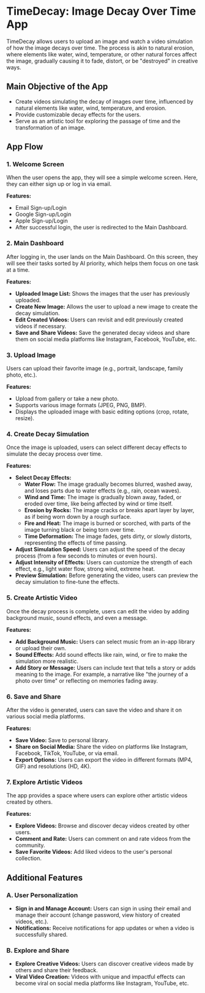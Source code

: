 # TimeDecay: Image Decay Over Time App

TimeDecay allows users to upload an image and watch a video simulation of how the image decays over time. The process is akin to natural erosion, where elements like water, wind, temperature, or other natural forces affect the image, gradually causing it to fade, distort, or be "destroyed" in creative ways.

## Main Objective of the App

- Create videos simulating the decay of images over time, influenced by natural elements like water, wind, temperature, and erosion.
- Provide customizable decay effects for the users.
- Serve as an artistic tool for exploring the passage of time and the transformation of an image.

## App Flow

### 1. Welcome Screen

When the user opens the app, they will see a simple welcome screen. Here, they can either sign up or log in via email.

**Features:**
- Email Sign-up/Login
- Google Sign-up/Login
- Apple Sign-up/Login
- After successful login, the user is redirected to the Main Dashboard.

### 2. Main Dashboard

After logging in, the user lands on the Main Dashboard. On this screen, they will see their tasks sorted by AI priority, which helps them focus on one task at a time.

**Features:**
- **Uploaded Image List:** Shows the images that the user has previously uploaded.
- **Create New Image:** Allows the user to upload a new image to create the decay simulation.
- **Edit Created Videos:** Users can revisit and edit previously created videos if necessary.
- **Save and Share Videos:** Save the generated decay videos and share them on social media platforms like Instagram, Facebook, YouTube, etc.

### 3. Upload Image

Users can upload their favorite image (e.g., portrait, landscape, family photo, etc.).

**Features:**
- Upload from gallery or take a new photo.
- Supports various image formats (JPEG, PNG, BMP).
- Displays the uploaded image with basic editing options (crop, rotate, resize).

### 4. Create Decay Simulation

Once the image is uploaded, users can select different decay effects to simulate the decay process over time.

**Features:**
- **Select Decay Effects:**
  - **Water Flow:** The image gradually becomes blurred, washed away, and loses parts due to water effects (e.g., rain, ocean waves).
  - **Wind and Time:** The image is gradually blown away, faded, or eroded over time, like being affected by wind or time itself.
  - **Erosion by Rocks:** The image cracks or breaks apart layer by layer, as if being worn down by a rough surface.
  - **Fire and Heat:** The image is burned or scorched, with parts of the image turning black or being torn over time.
  - **Time Deformation:** The image fades, gets dirty, or slowly distorts, representing the effects of time passing.
- **Adjust Simulation Speed:** Users can adjust the speed of the decay process (from a few seconds to minutes or even hours).
- **Adjust Intensity of Effects:** Users can customize the strength of each effect, e.g., light water flow, strong wind, extreme heat.
- **Preview Simulation:** Before generating the video, users can preview the decay simulation to fine-tune the effects.

### 5. Create Artistic Video

Once the decay process is complete, users can edit the video by adding background music, sound effects, and even a message.

**Features:**
- **Add Background Music:** Users can select music from an in-app library or upload their own.
- **Sound Effects:** Add sound effects like rain, wind, or fire to make the simulation more realistic.
- **Add Story or Message:** Users can include text that tells a story or adds meaning to the image. For example, a narrative like "the journey of a photo over time" or reflecting on memories fading away.

### 6. Save and Share

After the video is generated, users can save the video and share it on various social media platforms.

**Features:**
- **Save Video:** Save to personal library.
- **Share on Social Media:** Share the video on platforms like Instagram, Facebook, TikTok, YouTube, or via email.
- **Export Options:** Users can export the video in different formats (MP4, GIF) and resolutions (HD, 4K).

### 7. Explore Artistic Videos

The app provides a space where users can explore other artistic videos created by others.

**Features:**
- **Explore Videos:** Browse and discover decay videos created by other users.
- **Comment and Rate:** Users can comment on and rate videos from the community.
- **Save Favorite Videos:** Add liked videos to the user's personal collection.

## Additional Features

### A. User Personalization

- **Sign in and Manage Account:** Users can sign in using their email and manage their account (change password, view history of created videos, etc.).
- **Notifications:** Receive notifications for app updates or when a video is successfully shared.

### B. Explore and Share

- **Explore Creative Videos:** Users can discover creative videos made by others and share their feedback.
- **Viral Video Creation:** Videos with unique and impactful effects can become viral on social media platforms like Instagram, YouTube, etc.
